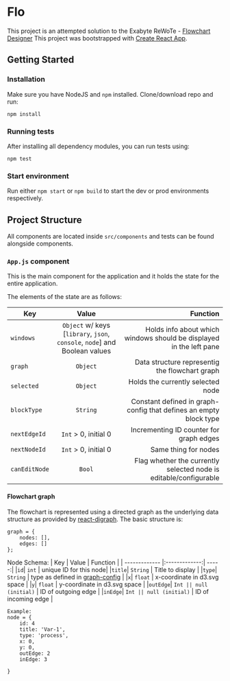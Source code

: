 # Flo

This project is an attempted solution to the Exabyte ReWoTe - [Flowchart Designer](https://github.com/Exabyte-io/rewotes/blob/master/Flowchart-Designer.md)
This project was bootstrapped with [Create React App](https://github.com/facebookincubator/create-react-app).

## Getting Started

### Installation
Make sure you have NodeJS and `npm` installed. Clone/download repo and run:
```
npm install
```
### Running tests
After installing all dependency modules, you can run tests using:
```
npm test
```
### Start environment
Run either `npm start` or `npm build` to start the dev or prod environments respectively.

## Project Structure
All components are located inside `src/components` and tests can be found alongside components.


### `App.js` component
This is the main component for the application and it holds the state for the entire application.

The elements of the state are as follows:

| Key           | Value           | Function  |
| ------------- |:-------------:| -----:|
| `windows`      | `Object` w/ keys [`library`, `json`, `console`, `node`] and Boolean values | Holds info about which windows should be displayed in the left pane |
| `graph`      | `Object`      |   Data structure representig the flowchart graph |
| `selected` | `Object`      |    Holds the currently selected node |
| `blockType` | `String` | Constant defined in graph-config that defines an empty block type|
|`nextEdgeId`| `Int` > 0, initial 0| Incrementing ID counter for graph edges |
|`nextNodeId`| `Int` > 0, initial 0| Same thing for nodes |
|`canEditNode`| `Bool` | Flag whether the currently selected node is editable/configurable |

#### Flowchart graph
The flowchart is represented using a directed graph as the underlying data structure as provided by [react-digraph](https://github.com/uber/react-digraph). The basic structure is:
```
graph = {
    nodes: [],
    edges: []
};
```
Node Schema:
| Key           | Value           | Function  |
| ------------- |:-------------:| -----:|
|`id`| `int` | unique ID for this node|
|`title`| `String` | Title to display |
|`type`| `String` | type as defined in [graph-config](https://github.com/martoio/exabyte-flo/blob/master/src/components/Flowchart/graph-config.js) |
|`x`| `float` | x-coordinate in d3.svg space |
|`y`| `float` | y-coordinate in d3.svg space |
|`outEdge`| `Int || null (initial)` | ID of outgoing edge |
|`inEdge`| `Int || null (initial)` | ID of incoming edge |


```
Example:
node = {
	id: 4
    title: 'Var-1',
    type: 'process',
    x: 0,
    y: 0,
    outEdge: 2
    inEdge: 3

}
```